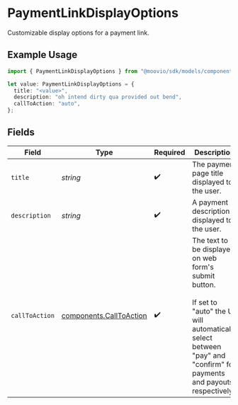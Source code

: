 # PaymentLinkDisplayOptions

Customizable display options for a payment link.

## Example Usage

```typescript
import { PaymentLinkDisplayOptions } from "@moovio/sdk/models/components";

let value: PaymentLinkDisplayOptions = {
  title: "<value>",
  description: "oh intend dirty qua provided out bend",
  callToAction: "auto",
};
```

## Fields

| Field                                                                                                                                                                        | Type                                                                                                                                                                         | Required                                                                                                                                                                     | Description                                                                                                                                                                  |
| ---------------------------------------------------------------------------------------------------------------------------------------------------------------------------- | ---------------------------------------------------------------------------------------------------------------------------------------------------------------------------- | ---------------------------------------------------------------------------------------------------------------------------------------------------------------------------- | ---------------------------------------------------------------------------------------------------------------------------------------------------------------------------- |
| `title`                                                                                                                                                                      | *string*                                                                                                                                                                     | :heavy_check_mark:                                                                                                                                                           | The payment page title displayed to the user.                                                                                                                                |
| `description`                                                                                                                                                                | *string*                                                                                                                                                                     | :heavy_check_mark:                                                                                                                                                           | A payment description displayed to the user.                                                                                                                                 |
| `callToAction`                                                                                                                                                               | [components.CallToAction](../../models/components/calltoaction.md)                                                                                                           | :heavy_check_mark:                                                                                                                                                           | The text to be displayed on web form's submit button.<br/><br/>If set to "auto" the UI will automatically select between <br/>"pay" and "confirm" for payments and payouts respectively. |